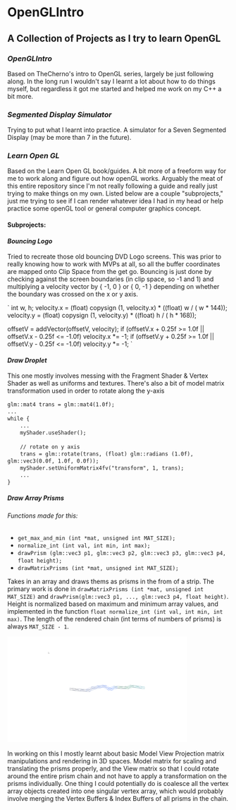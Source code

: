 # OpenGLIntro

## A Collection of Projects as I try to learn OpenGL

### *OpenGLIntro*

Based on TheCherno's intro to OpenGL series, largely be just following along. In the long run I wouldn't say I learnt a lot about how to do things myself, but regardless it got me started and helped me work on my C++ a bit more.


### *Segmented Display Simulator*

Trying to put what I learnt into practice. A simulator for a Seven Segmented Display (may be more than 7 in the future).

### *Learn Open GL*

Based on the Learn Open GL book/guides. A bit more of a freeform way for me to work along and figure out how openGL works. Arguably the meat of this entire repository since I'm not really following a guide and really just trying to make things on my own. Listed below are a couple "subprojects," just me trying to see if I can render whatever idea I had in my head or help practice some openGL tool or general computer graphics concept.

#### Subprojects:

#### ***Bouncing Logo***

Tried to recreate those old bouncing DVD Logo screens. This was prior to really knowing how to work with MVPs at all, so all the buffer coordinates are mapped onto Clip Space from the get go. Bouncing is just done by checking against the screen boundaries (in clip space, so -1 and 1) and multiplying a velocity vector by { -1, 0 } or { 0, -1 } depending on whether the boundary was crossed on the x or y axis.

`
int w, h;
velocity.x = (float) copysign (1, velocity.x) * ((float) w / ( w * 144));
velocity.y = (float) copysign (1, velocity.y) * ((float) h / ( h * 168));

offsetV = addVector(offsetV, velocity);
if (offsetV.x + 0.25f >= 1.0f || offsetV.x - 0.25f <= -1.0f) velocity.x *= -1;
if (offsetV.y + 0.25f >= 1.0f || offsetV.y - 0.25f <= -1.0f) velocity.y *= -1;
`


#### ***Draw Droplet***

This one mostly involves messing with the Fragment Shader & Vertex Shader as well as uniforms and textures. There's also a bit of model matrix transformation used in order to rotate along the y-axis

```
glm::mat4 trans = glm::mat4(1.0f);
...
while {
    ...
    myShader.useShader();

    // rotate on y axis
    trans = glm::rotate(trans, (float) glm::radians (1.0f), glm::vec3(0.0f, 1.0f, 0.0f));
    myShader.setUniformMatrix4fv("transform", 1, trans);
    ...
}
```

##### ***Draw Array Prisms***

###### Functions made for this:

- `get_max_and_min (int *mat, unsigned int MAT_SIZE);`
- `normalize_int (int val, int min, int max);`
- `drawPrism (glm::vec3 p1, glm::vec3 p2, glm::vec3 p3, glm::vec3 p4, float height);`
- `drawMatrixPrisms (int *mat, unsigned int MAT_SIZE);`

Takes in an array and draws thems as prisms in the from of a strip. The primary work is done in `drawMatrixPrisms (int *mat, unsigned int MAT_SIZE)` and `drawPrism(glm::vec3 p1, ..., glm::vec3 p4, float height)`.
Height is normalized based on maximum and minimum array values, and implemented in the function `float normalize_int (int val, int min, int max)`. The length of the rendered chain (int terms of numbers of prisms) is always `MAT_SIZE - 1`.

![Draw Array Prisms GIF](https://github.com/KaytchJam/OpenGLIntro/blob/master/openGL_screenshots/drawMatrixPlane_EX1.gif?raw=true)

In working on this I mostly learnt about basic Model View Projection matrix manipulations and rendering in 3D spaces. Model matrix for scaling and translating the prisms properly, and the View matrix so that I could rotate around the entire prism chain and not have to apply a transformation on the prisms individually. One thing I could potentially do is coalesce all the vertex array objects created into one singular vertex array, which would probably involve merging the Vertex Buffers & Index Buffers of all prisms in the chain. 


